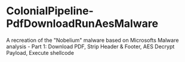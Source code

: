 # ColonialPipeline-PdfDownloadRunAesMalware
A recreation of the "Nobelium" malware based on Microsofts Malware analysis - Part 1: Download PDF, Strip Header &amp; Footer, AES Decrypt Payload, Execute shellcode
